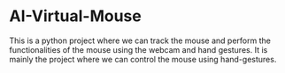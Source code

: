 # AI-Virtual-Mouse
This is a python project where we can track the mouse and perform the functionalities of the mouse using the webcam and hand gestures. It is mainly the project where we can control the mouse using hand-gestures.

